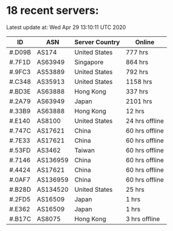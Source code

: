 # 18 recent servers:

Latest update at: Wed Apr 29 13:10:11 UTC 2020

| ID | ASN | Server Country | Online |
| -- | --- | -------------- | ------ |
| #.D09B | AS174 | United States | 777 hrs |
| #.7F1D | AS63949 | Singapore | 864 hrs |
| #.9FC3 | AS53889 | United States | 792 hrs |
| #.C348 | AS35913 | United States | 1158 hrs |
| #.BD3E | AS63888 | Hong Kong | 337 hrs |
| #.2A79 | AS63949 | Japan | 2101 hrs |
| #.33B9 | AS63888 | Hong Kong | 12 hrs |
| #.E140 | AS8100 | United States | 24 hrs offline |
| #.747C | AS17621 | China | 60 hrs offline |
| #.7E33 | AS17621 | China | 60 hrs offline |
| #.53FD | AS3462 | Taiwan | 60 hrs offline |
| #.7146 | AS136959 | China | 60 hrs offline |
| #.4424 | AS17621 | China | 60 hrs offline |
| #.0AF7 | AS136959 | China | 60 hrs offline |
| #.B28D | AS134520 | United States | 25 hrs |
| #.2FD5 | AS16509 | Japan | 1 hrs |
| #.E362 | AS16509 | Japan | 1 hrs |
| #.B17C | AS8075 | Hong Kong | 3 hrs offline |

